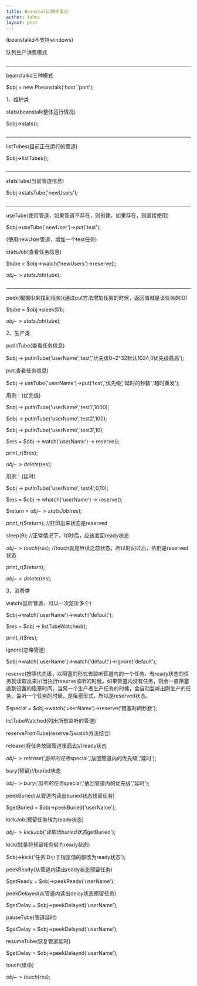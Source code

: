 ```yaml
---
title: Beanstalkd随手笔记
author: Yahui
layout: post
---
```

(beanstalkd不支持windows)

队列生产消费模式

<span class="image featured"><img src="{{ 'assets/images/other/beanstalkd.png' | relative_url }}" alt="" /></span><hr/>

beanstalkd三种模式

$obj = new Pheanstalk('host','port');

1、维护类

stats(beanstalk整体运行情况)

$obj->stats();

<span class="image featured"><img src="{{ 'assets/images/other/stats.jpg' | relative_url }}" alt="" /></span><hr/>

listTubes(目前正在运行的管道)

$obj->listTubes();

<span class="image featured"><img src="{{ 'assets/images/other/listTubes.jpg' | relative_url }}" alt="" /></span><hr/>

statsTube(当前管道信息)

$obj->statsTube('newUsers');

<span class="image featured"><img src="{{ 'assets/images/other/statsTube.jpg' | relative_url }}" alt="" /></span><hr/>

useTube(使用管道，如果管道不存在，则创建，如果存在，则直接使用)

$obj->useTube('newUser')->put('test');

(使用newUser管道，增加一个test任务)

statsJob(查看任务信息)

$tube = $obj->watch('newUsers')->reserve();

$obj->statsJob($tube);

<span class="image featured"><img src="{{ 'assets/images/other/statsJob.jpg' | relative_url }}" alt="" /></span><hr/>

peek(根据ID来找到任务)(通过put方法增加任务的时候，返回值就是该任务的ID)

$tube = $obj->peek(51);

$obj->statsJob($tube);

2、生产类

putInTube(查看任务信息)

$obj -> putInTube('userName','test','优先级0~2^32默认1024,0优先级最高');

put(查看任务信息)

$obj -> useTube('userName')->put('test','优先级','延时的秒数','超时重发');

用例：(优先级)

$obj -> putInTube('userName','test1',1000);

$obj -> putInTube('userName','test2',100);

$obj -> putInTube('userName','test3',10);

$res = $obj -> watch('userName') -> reserve();

print_r($res);

$obj -> delete($res);

用例：(延时)

$obj -> putInTube('userName','test4',0,10);

$res = $obj -> whatch('userName') -> reserve();

$return = $obj -> statsJob($res);

print_r($return); //打印出来状态是reserved

sleep(9); //正常情况下，10秒后，应该变回ready状态

$obj -> touch($res); //touch就是继续之前状态，所以时间过后，依旧是reserved状态

print_r($return);

$obj -> delete($res);

3、消费类

watch(监听管道，可以一次监听多个)

$obj->watch('userName')->watch('default');

$res = $obj -> listTubeWatched();

print_r($res);

ignore(忽略管道)

$obj->watch('userName')->watch('default')->ignore('default');

reserve(按照优先级，以阻塞的形式去监听管道内的一个任务，有ready状态的任务就读取出来)//当执行reserve监听的时候，如果管道内没有任务，则会一直阻塞直到设置的阻塞时间，当另一个生产者生产任务的时候，会自动监听出刚生产的任务。监听一个任务的时候，是阻塞形式，所以是reserved状态。

$special = $obj->watch('userName')->reserve('阻塞时间秒数');

listTubeWatched(列出所有监听的管道)

reserveFromTube(reserve与watch方法结合)

release(将任务放回管道里面去)//ready状态

$obj->release('监听的任务$special','放回管道内的优先级','延时');

bury(预留)//buried状态

$obj->bury('监听的任务$special','放回管道内的优先级','延时');

peekBuried(从管道内读出buried状态预留任务)

$getBuried = $obj->peekBuried('userName');

kickJob(预留任务转为ready状态)

$obj->kickJob('读取出buried状态$getBuried');

kick(批量将预留任务转为ready状态)

$obj->kick('任务ID小于指定值的都改为ready状态');

peekReady(从管道内读出ready状态预留任务)

$getReady = $obj->peekReady('userName');

peekDelayed(从管道内读出delay状态预留任务)

$getDelay = $obj->peekDelayed('userName');

pauseTube(管道延时)

$getDelay = $obj->peekDelayed('userName');

resumeTube(恢复管道延时)

$getDelay = $obj->peekDelayed('userName');

touch(续命)

$obj->touch($res);

<span class="image featured"><img src="{{ 'assets/images/other/costumers.jpg' | relative_url }}" alt="" /></span>